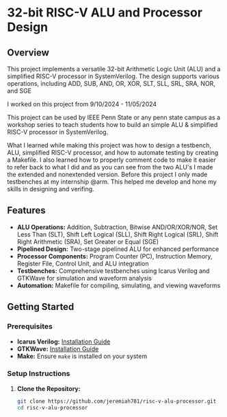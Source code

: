 # 32-bit RISC-V ALU and Processor Design

## Overview

This project implements a versatile 32-bit Arithmetic Logic Unit (ALU) and a simplified RISC-V processor in SystemVerilog. The design supports various operations, including ADD, SUB, AND, OR, XOR, SLT, SLL, SRL, SRA, NOR, and SGE

I worked on this project from 9/10/2024 - 11/05/2024

This project can be used by IEEE Penn State or any penn state campus as a workshop series to teach students how to build an simple ALU & simplified RISC-V processor in SystemVerilog.

What I learned while making this project was how to design a testbench, ALU, simplified RISC-V processor, and how to automate testing by creating a Makefile. I also learned how to properly comment code to make it easier to refer back to what I did and as you can see from the two ALU's I made the extended and nonextended version. Before this project I only made testbenches at my internship @arm. This helped me develop and hone my skills in designing and verifing. 

## Features

- **ALU Operations:** Addition, Subtraction, Bitwise AND/OR/XOR/NOR, Set Less Than (SLT), Shift Left Logical (SLL), Shift Right Logical (SRL), Shift Right Arithmetic (SRA), Set Greater or Equal (SGE)
- **Pipelined Design:** Two-stage pipelined ALU for enhanced performance
- **Processor Components:** Program Counter (PC), Instruction Memory, Register File, Control Unit, and ALU integration
- **Testbenches:** Comprehensive testbenches using Icarus Verilog and GTKWave for simulation and waveform analysis
- **Automation:** Makefile for compiling, simulating, and viewing waveforms

## Getting Started

### Prerequisites

- **Icarus Verilog:** [Installation Guide](http://iverilog.icarus.com/)
- **GTKWave:** [Installation Guide](http://gtkwave.sourceforge.net/)
- **Make:** Ensure `make` is installed on your system

### Setup Instructions

1. **Clone the Repository:**

   ```bash
   git clone https://github.com/jeremiah781/risc-v-alu-processor.git
   cd risc-v-alu-processor

